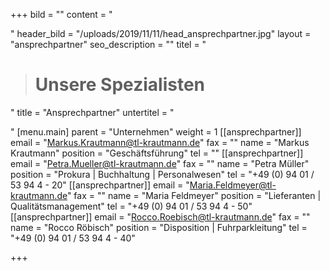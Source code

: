+++
bild = ""
content = "<p></p>"
header_bild = "/uploads/2019/11/11/head_ansprechpartner.jpg"
layout = "ansprechpartner"
seo_description = ""
titel = "<blockquote><h1>Unsere Spezialisten</h1></blockquote>"
title = "Ansprechpartner"
untertitel = "<p></p>"
[menu.main]
parent = "Unternehmen"
weight = 1
[[ansprechpartner]]
email = "Markus.Krautmann@tl-krautmann.de"
fax = ""
name = "Markus Krautmann"
position = "Geschäftsführung"
tel = ""
[[ansprechpartner]]
email = "Petra.Mueller@tl-krautmann.de"
fax = ""
name = "Petra Müller"
position = "Prokura | Buchhaltung | Personalwesen"
tel = "+49 (0) 94 01 / 53 94 4 - 20"
[[ansprechpartner]]
email = "Maria.Feldmeyer@tl-krautmann.de"
fax = ""
name = "Maria Feldmeyer"
position = "Lieferanten | Qualitätsmanagement"
tel = "+49 (0) 94 01 / 53 94 4 - 50"
[[ansprechpartner]]
email = "Rocco.Roebisch@tl-krautmann.de"
fax = ""
name = "Rocco Röbisch"
position = "Disposition | Fuhrparkleitung"
tel = "+49 (0) 94 01 / 53 94 4 - 40"

+++
